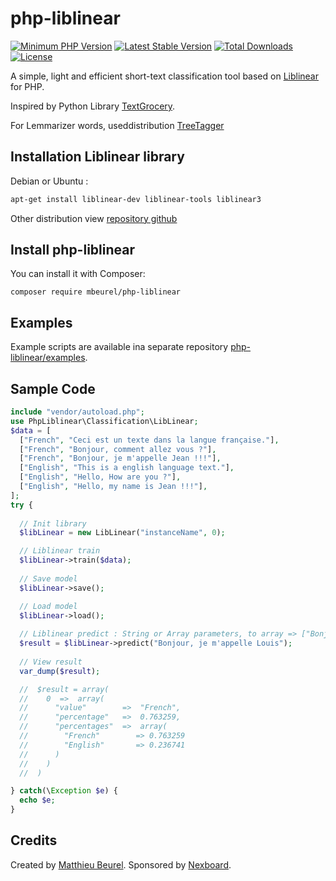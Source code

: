 # php-liblinear

[![Minimum PHP Version](https://img.shields.io/badge/php-%3E%3D%207.2-8892BF.svg)](https://php.net/)
[![Latest Stable Version](https://img.shields.io/packagist/v/mbeurel/php-liblinear.svg)](https://packagist.org/packages/mbeurel/php-liblinear)
[![Total Downloads](https://poser.pugx.org/mbeurel/php-liblinear/downloads.svg)](https://packagist.org/packages/mbeurel/php-liblinear)
[![License](https://poser.pugx.org/mbeurel/php-liblinear/license.svg)](https://packagist.org/packages/mbeurel/php-liblinear)

A simple, light and efficient short-text classification tool based on [Liblinear](https://www.csie.ntu.edu.tw/~cjlin/liblinear/) for PHP.

Inspired by Python Library [TextGrocery](https://github.com/2shou/TextGrocery).

For Lemmarizer words, useddistribution [TreeTagger](https://www.cis.uni-muenchen.de/~schmid/tools/TreeTagger)

## Installation Liblinear library

Debian or Ubuntu :

```bash
apt-get install liblinear-dev liblinear-tools liblinear3
```

Other distribution view [repository github](https://github.com/cjlin1/liblinear)

## Install php-liblinear

You can install it with Composer:

```
composer require mbeurel/php-liblinear
```

## Examples

Example scripts are available ina separate repository [php-liblinear/examples](https://github.com/mbeurel/php-liblinear/tree/master/exemple).

## Sample Code
```php
include "vendor/autoload.php";
use PhpLiblinear\Classification\LibLinear;
$data = [
  ["French", "Ceci est un texte dans la langue française."],
  ["French", "Bonjour, comment allez vous ?"],
  ["French", "Bonjour, je m'appelle Jean !!!"],
  ["English", "This is a english language text."],
  ["English", "Hello, How are you ?"],
  ["English", "Hello, my name is Jean !!!"],
];
try {
  
  // Init library
  $libLinear = new LibLinear("instanceName", 0);

  // Liblinear train
  $libLinear->train($data);
  
  // Save model
  $libLinear->save();

  // Load model
  $libLinear->load();
  
  // Liblinear predict : String or Array parameters, to array => ["Bonjour, je m'appelle Louis", "Comment allez vous ?"]
  $result = $libLinear->predict("Bonjour, je m'appelle Louis");
  
  // View result
  var_dump($result);

  //  $result = array(
  //    0  =>  array(
  //      "value"        =>  "French",
  //      "percentage"   =>  0.763259,
  //      "percentages"  =>  array(
  //        "French"        => 0.763259
  //        "English"       => 0.236741
  //      )
  //    )
  //  )

} catch(\Exception $e) {
  echo $e;
}
```

## Credits

Created by [Matthieu Beurel](https://www.mbeurel.com). Sponsored by [Nexboard](https://www.nexboard.fr).
